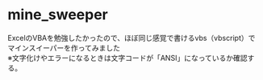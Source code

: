 # mine_sweeper
ExcelのVBAを勉強したかったので、ほぼ同じ感覚で書けるvbs（vbscript）でマインスイーパーを作ってみました  
※文字化けやエラーになるときは文字コードが「ANSI」になっているか確認する。
